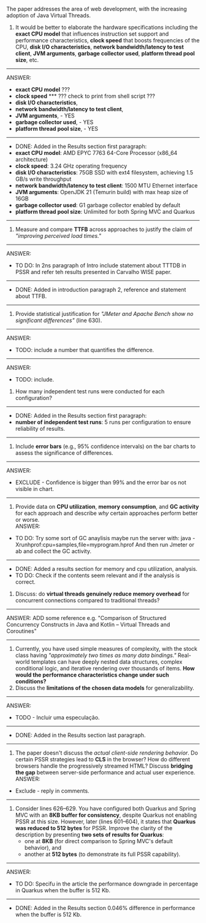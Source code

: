 The paper addresses the area of web development, with the increasing adoption of
Java Virtual Threads.

1. It would be better to elaborate the hardware specifications including the
   **exact CPU model** that influences instruction set support and performance
   characteristics, **clock speed** that boosts frequencies of the CPU, **disk
   I/O characteristics**, **network bandwidth/latency to test client**, **JVM
   arguments**, **garbage collector used**, **platform thread pool size**, etc.

---

ANSWER:

- **exact CPU model** ???
- **clock speed** \*\*\* ??? check to print from shell script ???
- **disk I/O characteristics**,
- **network bandwidth/latency to test client**,
- **JVM arguments**, - YES
- **garbage collector used**, - YES
- **platform thread pool size**, - YES

---

- DONE: Added in the Results section first paragraph:
- **exact CPU model**: AMD EPYC 7763 64-Core Processor (x86_64 architecture)
- **clock speed**: 3.24 GHz operating frequency
- **disk I/O characteristics**: 75GB SSD with ext4 filesystem, achieving 1.5 GB/s write throughput
- **network bandwidth/latency to test client**: 1500 MTU Ethernet interface
- **JVM arguments**: OpenJDK 21 (Temurin build) with max heap size of 16GB
- **garbage collector used**: G1 garbage collector enabled by default
- **platform thread pool size**: Unlimited for both Spring MVC and Quarkus

---

1. Measure and compare **TTFB** across approaches to justify the claim of
   _"improving perceived load times."_

---

ANSWER:

- TO DO: In 2ns paragraph of Intro include statement about TTTDB in PSSR and
  refer teh results presented in Carvalho WISE paper.

---

- DONE: Added in introduction paragraph 2, reference and statement about TTFB.

---

1. Provide statistical justification for _"JMeter and Apache Bench show no
   significant differences"_ (line 630).

---

ANSWER:

- TODO: include a number that quantifies the difference.

---

ANSWER:

- TODO: include.

1. How many independent test runs were conducted for each configuration?

---

- DONE: Added in the Results section first paragraph:
- **number of independent test runs**: 5 runs per configuration to ensure reliability of results.

---

1. Include **error bars** (e.g., 95% confidence intervals) on the bar charts to
   assess the significance of differences.

---

ANSWER:

- EXCLUDE - Confidence is bigger than 99% and the error bar os not visible in chart.

---

1. Provide data on **CPU utilization**, **memory consumption**, and **GC
   activity** for each approach and describe _why_ certain approaches perform
   better or worse.  
   ANSWER:

- TO DO: Try some sort of GC anaylisis maybe run the server with: java -Xrunhprof:cpu=samples,file=myprogram.hprof
  And then run Jmeter or ab and collect the GC activity.

---

- DONE: Added a results section for memory and cpu utilization, analysis.
- TO DO: Check if the contents seem relevant and if the analysis is correct.

1. Discuss: do **virtual threads genuinely reduce memory overhead** for
   concurrent connections compared to traditional threads?

---

ANSWER: ADD some reference e.g. "Comparison of Structured Concurrency Constructs in Java and Kotlin – Virtual Threads and Coroutines"

---

1. Currently, you have used simple measures of complexity, with the stock class
   having _"approximately two times as many data bindings."_ Real-world
   templates can have deeply nested data structures, complex conditional logic,
   and iterative rendering over thousands of items. **How would the performance
   characteristics change under such conditions?**
2. Discuss the **limitations of the chosen data models** for generalizability.

---

ANSWER:

- TODO - Incluir uma especulação.

---

- DONE: Added in the Results section last paragraph.

---

1.  The paper doesn't discuss the _actual client-side rendering behavior_. Do
    certain PSSR strategies lead to **CLS** in the browser? How do different
    browsers handle the progressively streamed HTML? Discuss **bridging the
    gap** between server-side performance and actual user experience.
    ANSWER:

- Exclude - reply in comments.

---

1.  Consider lines 626–629. You have configured both Quarkus and Spring MVC with
    an **8KB buffer for consistency**, despite Quarkus not enabling PSSR at this
    size. However, later (lines 601–604), it states that **Quarkus was reduced
    to 512 bytes** for PSSR. Improve the clarity of the description by
    presenting **two sets of results for Quarkus**:
    - one at **8KB** (for direct comparison to Spring MVC's default behavior),
      and
    - another at **512 bytes** (to demonstrate its full PSSR capability).

---

ANSWER:

- TO DO: Specifu in the article the performance downgrade in percentage in Quarkus
  when the buffer is 512 Kb.

---

- DONE: Added in the Results section 0.046% difference in performance
  when the buffer is 512 Kb.
